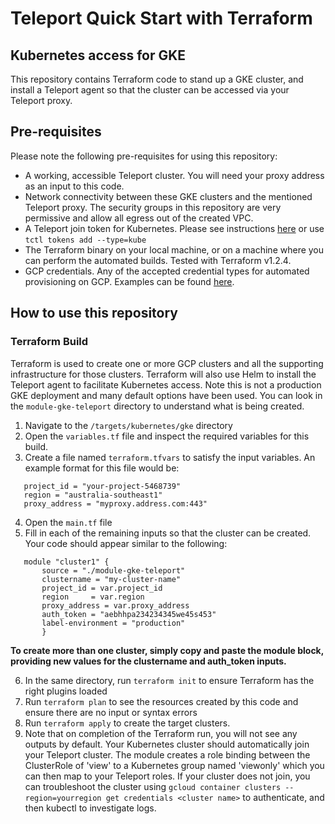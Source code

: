 # Teleport Quick Start with Terraform
## Kubernetes access for GKE

This repository contains Terraform code to stand up a GKE cluster, and install a Teleport agent so that the cluster can be accessed via your Teleport proxy.

## Pre-requisites
Please note the following pre-requisites for using this repository:
- A working, accessible Teleport cluster. You will need your proxy address as an input to this code. 
- Network connectivity between these GKE clusters and the mentioned Teleport proxy. The security groups in this repository are very permissive and allow all egress out of the created VPC. 
- A Teleport join token for Kubernetes. Please see instructions [here](https://goteleport.com/docs/kubernetes-access/getting-started/) or use `tctl tokens add --type=kube`
- The Terraform binary on your local machine, or on a machine where you can perform the automated builds. Tested with Terraform v1.2.4.
- GCP credentials. Any of the accepted credential types for automated provisioning on GCP. Examples can be found [here](https://registry.terraform.io/providers/hashicorp/google/latest/docs/guides/getting_started).

## How to use this repository


### Terraform Build
Terraform is used to create one or more GCP clusters and all the supporting infrastructure for those clusters. Terraform will also use Helm to install the Teleport agent to facilitate Kubernetes access. Note this is not a production GKE deployment and many default options have been used. You can look in the `module-gke-teleport` directory to understand what is being created.

1. Navigate to the `/targets/kubernetes/gke` directory
2. Open the `variables.tf` file and inspect the required variables for this build.
3. Create a file named `terraform.tfvars` to satisfy the input variables. An example format for this file would be: 

```
   project_id = "your-project-5468739"
   region = "australia-southeast1"
   proxy_address = "myproxy.address.com:443"
```
4. Open the `main.tf` file
5. Fill in each of the remaining inputs so that the cluster can be created. Your code should appear similar to the following: 
```
   module "cluster1" {
       source = "./module-gke-teleport"
       clustername = "my-cluster-name"
       project_id = var.project_id
       region     = var.region
       proxy_address = var.proxy_address
       auth_token = "aebhhpa234234345we45s453"
       label-environment = "production"
       }
```
**To create more than one cluster, simply copy and paste the module block, providing new values for the clustername and auth_token inputs.**

6. In the same directory, run `terraform init` to ensure Terraform has the right plugins loaded
7. Run `terraform plan` to see the resources created by this code and ensure there are no input or syntax errors
8. Run `terraform apply` to create the target clusters. 
9. Note that on completion of the Terraform run, you will not see any outputs by default. Your Kubernetes cluster should automatically join your Teleport cluster. The module creates a role binding between the ClusterRole of 'view' to a Kubernetes group named 'viewonly' which you can then map to your Teleport roles. If your cluster does not join, you can troubleshoot the cluster using `gcloud container clusters --region=yourregion get credentials <cluster name>` to authenticate, and then kubectl to investigate logs. 